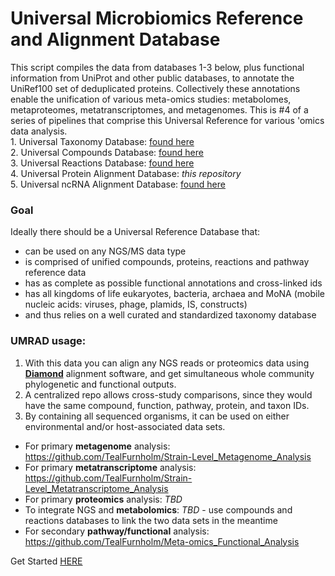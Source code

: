 # Universal Microbiomics Reference and Alignment Database
This script compiles the data from databases 1-3 below, plus functional information from UniProt and other public databases, to annotate the UniRef100 set of deduplicated proteins. Collectively these annotations enable the unification of various meta-omics studies: metabolomes, metaproteomes, metatranscriptomes, and metagenomes. This is #4 of a series of pipelines that comprise this Universal Reference for various 'omics data analysis.
    <br>1. Universal Taxonomy Database: [found here](https://github.com/TealFurnholm/Universal-Taxonomy-Database)
    <br>2. Universal Compounds Database: [found here](https://github.com/TealFurnholm/Universal_Biological_Compounds_Database)
    <br>3. Universal Reactions Database: [found here](https://github.com/TealFurnholm/Universal_Biological_Reactions_Database)
    <br>4. Universal Protein Alignment Database: *this repository*
    <br>5. Universal ncRNA Alignment Database: [found here](https://github.com/TealFurnholm/Fix_RNACentral_Taxonomy)


### Goal
Ideally there should be a Universal Reference Database that:
- can be used on any NGS/MS data type
- is comprised of unified compounds, proteins, reactions and pathway reference data
- has as complete as possible functional annotations and cross-linked ids 
- has all kingdoms of life eukaryotes, bacteria, archaea and MoNA (mobile nucleic acids: viruses, phage, plamids, IS, constructs)
- and thus relies on a well curated and standardized taxonomy database

### UMRAD usage:
1. With this data you can align any NGS reads or proteomics data using [**Diamond**](https://github.com/bbuchfink/diamond) alignment software, and get simultaneous whole community phylogenetic and functional outputs.
2. A centralized repo allows cross-study comparisons, since they would have the same compound, function, pathway, protein, and taxon IDs.
3. By containing all sequenced organisms, it can be used on either environmental and/or host-associated data sets.

- For primary **metagenome** analysis: https://github.com/TealFurnholm/Strain-Level_Metagenome_Analysis
- For primary **metatranscriptome** analysis: https://github.com/TealFurnholm/Strain-Level_Metatranscriptome_Analysis
- For primary **proteomics** analysis: _TBD_
- To integrate NGS and **metabolomics**: _TBD_ - use compounds and reactions databases to link the two data sets in the meantime
- For secondary **pathway/functional** analysis: https://github.com/TealFurnholm/Meta-omics_Functional_Analysis


Get Started [HERE](https://github.com/TealFurnholm/Universal_Microbiomics_Alignment_Database/wiki) 
